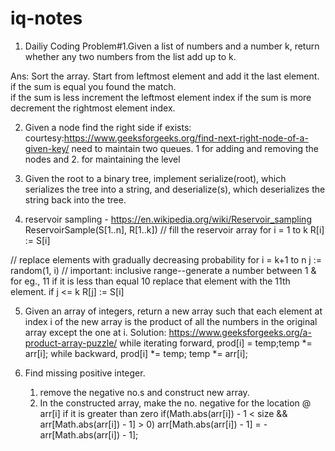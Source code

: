 # iq-notes

1. Dailiy Coding Problem#1.Given a list of numbers and a number k, return whether any two numbers from the list add up to k.

Ans: Sort the array. Start from leftmost element and add it the last element.
      if the sum is equal you found the match.  
      if the sum is less increment the leftmost element index
      if the sum is more decrement the rightmost element index.

2. Given a node find the right side if exists: courtesy:https://www.geeksforgeeks.org/find-next-right-node-of-a-given-key/
      need to maintain two queues. 1 for adding and removing the nodes and 2. for maintaining the level

3. Given the root to a binary tree, implement serialize(root), which serializes the tree into a string, and deserialize(s), which deserializes the string back into the tree.

4. reservoir sampling - https://en.wikipedia.org/wiki/Reservoir_sampling
ReservoirSample(S[1..n], R[1..k])
  // fill the reservoir array
  for i = 1 to k
      R[i] := S[i]

  // replace elements with gradually decreasing probability
  for i = k+1 to n
    j := random(1, i)   // important: inclusive range--generate a number between 1 & for eg., 11 if it is less than equal 10 replace that element with the 11th element.
    if j <= k
        R[j] := S[i]

5. Given an array of integers, return a new array such that each element at index i of the new array is the product of all the numbers in the original array except the one at i.
Solution: https://www.geeksforgeeks.org/a-product-array-puzzle/
    while iterating forward,  prod[i] = temp;temp *= arr[i]; while backward, prod[i] *= temp; temp *= arr[i];
    
6. Find missing positive integer.
      1. remove the negative no.s and construct new array.
      2. In the constructed array, make the no. negative for the location @ arr[i] if it is greater than zero
      if(Math.abs(arr[i]) - 1 < size && arr[Math.abs(arr[i]) - 1] > 0)
          arr[Math.abs(arr[i]) - 1] = -arr[Math.abs(arr[i]) - 1];




